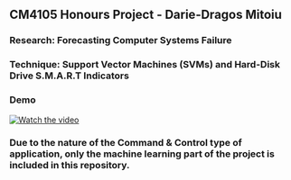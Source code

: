 ## CM4105 Honours Project - Darie-Dragos Mitoiu

### Research: Forecasting Computer Systems Failure
### Technique: Support Vector Machines (SVMs) and Hard-Disk Drive S.M.A.R.T Indicators
### Demo

[![Watch the video](https://img.youtube.com/vi/IGhq2b9yUQ0/maxresdefault.jpg)](https://youtu.be/IGhq2b9yUQ0)

### Due to the nature of the Command & Control type of application, only the machine learning part of the project is included in this repository.
